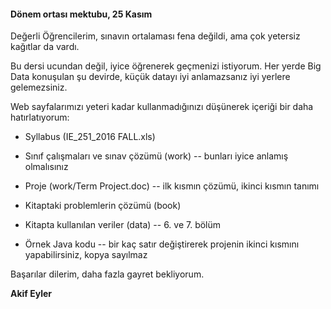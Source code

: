 #### Dönem ortası mektubu, 25 Kasım

Değerli Öğrencilerim, sınavın ortalaması fena değildi, ama çok yetersiz kağıtlar da vardı.

Bu dersi ucundan değil, iyice öğrenerek geçmenizi istiyorum. Her yerde Big Data konuşulan şu devirde, küçük datayı iyi anlamazsanız iyi yerlere gelemezsiniz.

Web sayfalarımızı yeteri kadar kullanmadığınızı düşünerek içeriği bir daha hatırlatıyorum:

* Syllabus (IE_251_2016 FALL.xls)

* Sınıf çalışmaları ve sınav çözümü (work) -- bunları iyice anlamış olmalısınız

* Proje (work/Term Project.doc) -- ilk kısmın çözümü, ikinci kısmın tanımı

* Kitaptaki problemlerin çözümü (book)

* Kitapta kullanılan veriler (data) -- 6. ve 7. bölüm

* Örnek Java kodu -- bir kaç satır değiştirerek projenin ikinci kısmını yapabilirsiniz, kopya sayılmaz

Başarılar dilerim, daha fazla gayret bekliyorum.

__Akif Eyler__
